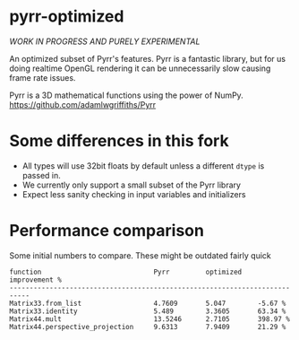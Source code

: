 # pyrr-optimized

*WORK IN PROGRESS AND PURELY EXPERIMENTAL*

An optimized subset of Pyrr's features. Pyrr is a fantastic library,
but for us doing realtime OpenGL rendering it can be unnecessarily slow
causing frame rate issues.

Pyrr is a 3D mathematical functions using the power of NumPy.
https://github.com/adamlwgriffiths/Pyrr

# Some differences in this fork

* All types will use 32bit floats by default unless a different
  `dtype` is passed in.
* We currently only support a small subset of the Pyrr library
* Expect less sanity checking in input variables and initializers

# Performance comparison

Some initial numbers to compare. These might be outdated fairly quick

```
function                            Pyrr         optimized    improvement %
---------------------------------------------------------------------------
Matrix33.from_list                  4.7609       5.047        -5.67 %
Matrix33.identity                   5.489        3.3605       63.34 %
Matrix44.mult                       13.5246      2.7105       398.97 %
Matrix44.perspective_projection     9.6313       7.9409       21.29 %
```